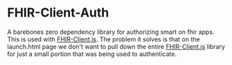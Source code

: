 # FHIR-Client-Auth
A barebones zero dependency library for authorizing smart on fhir apps. This is used with [FHIR-Client.js](https://github.com/smart-on-fhir/client-js).
The problem it solves is that on the launch.html page we don't want to pull down the entire [FHIR-Client.js](https://github.com/smart-on-fhir/client-js) library for just a small portion that was being
used to authenticate.
